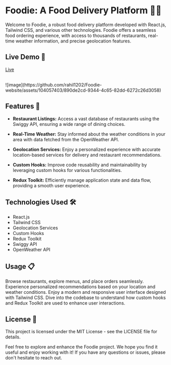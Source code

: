 # Foodie: A Food Delivery Platform 🍔🍕

Welcome to Foodie, a robust food delivery platform developed with React.js, Tailwind CSS, and various other technologies. Foodie offers a seamless food ordering experience, with access to thousands of restaurants, real-time weather information, and precise geolocation features.

## Live Demo 🚀
[Live](https://foodie-rahil1202.netlify.app)

<br>
![image](https://github.com/rahil1202/Foodie-website/assets/104057403/890de2cd-9344-4c65-82dd-6272c26d3058)

</br>

## Features 🌟

- **Restaurant Listings:** Access a vast database of restaurants using the Swiggy API, ensuring a wide range of dining choices.

- **Real-Time Weather:** Stay informed about the weather conditions in your area with data fetched from the OpenWeather API.

- **Geolocation Services:** Enjoy a personalized experience with accurate location-based services for delivery and restaurant recommendations.

- **Custom Hooks:** Improve code reusability and maintainability by leveraging custom hooks for various functionalities.

- **Redux Toolkit:** Efficiently manage application state and data flow, providing a smooth user experience.

## Technologies Used 🛠️

- React.js
- Tailwind CSS
- Geolocation Services
- Custom Hooks
- Redux Toolkit
- Swiggy API
- OpenWeather API



## Usage 📋
Browse restaurants, explore menus, and place orders seamlessly.
Experience personalized recommendations based on your location and weather conditions.
Enjoy a modern and responsive user interface designed with Tailwind CSS.
Dive into the codebase to understand how custom hooks and Redux Toolkit are used to enhance user interactions.



## License 📝
This project is licensed under the MIT License - see the LICENSE file for details.

Feel free to explore and enhance the Foodie project. We hope you find it useful and enjoy working with it! If you have any questions or issues, please don't hesitate to reach out.
